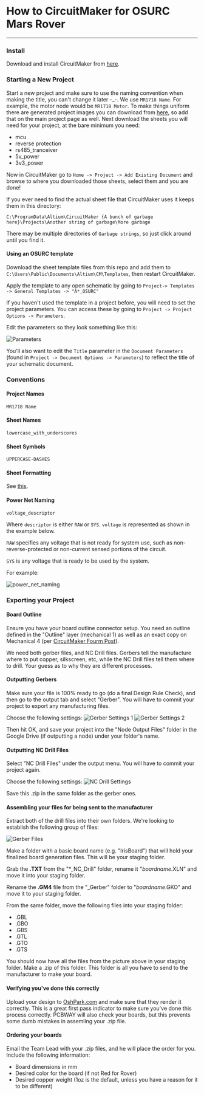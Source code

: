 # How to CircuitMaker for OSURC Mars Rover
----

### Install
Download and install CircuitMaker from [here](https://workspace.circuitmaker.com/Account/SignUp).

### Starting a New Project 
Start a new project and make sure to use the naming convention when making the title, you can't change it later -_-. We use `MR1718 Name`. For example, the motor node would be `MR1718 Motor`. To make things uniform there are generated project images you can download from [here](https://drive.google.com/drive/folders/1vX37lvlG4ao4wY86Rg7hQaVi0l3jGEsV?usp=sharing), so add that on the main project page as well.
Next download the sheets you will need for your project, at the bare minimum you need:

* mcu
* reverse protection
* rs485_tranceiver
* 5v_power
* 3v3_power

Now in CircuitMaker go to `Home -> Project -> Add Existing Document` and browse to where you downloaded those sheets, select them and you are done!

If you ever need to find the actual sheet file that CircuitMaker uses it keeps them in this directory:

`C:\ProgramData\Altium\CircuitMaker {A bunch of garbage here}\Projects\Another string of garbage\More garbage`

There may be multiple directories of `Garbage strings`, so just click around until you find it.

#### Using an OSURC template

Download the sheet template files from this repo and add them to `C:\Users\Public\Documents\Altium\CM\Templates`, then restart CircuitMaker.

Apply the template to any open schematic by going to `Project-> Templates -> General Templates -> "A*_OSURC"`

If you haven't used the template in a project before, you will need to set the project parameters. You can access these by going to `Project -> Project Options -> Parameters`.

Edit the parameters so they look something like this:

![Parameters](http://nickmccomb.net/wp-content/uploads/2017/12/parameters.png "Parameters for Iris Project")

You'll also want to edit the `Title` parameter in the `Document Parameters` (found in `Project -> Document Options -> Parameters`) to reflect the title of your schematic document.

### Conventions

#### Project Names
`MR1718 Name`

#### Sheet Names
`lowercase_with_underscores`

#### Sheet Symbols
`UPPERCASE-DASHES`

#### Sheet Formatting
See [this](https://github.com/OSURoboticsClub/Rover_2017_2018/blob/master/electrical/schematics/schematic-example.pdf).

#### Power Net Naming
`voltage_descriptor` 

Where `descriptor` is either `RAW` or `SYS`. `voltage` is represented as shown in the example below.

`RAW` specifies any voltage that is not ready for system use, such as non-reverse-protected or non-current sensed portions of the circuit.

`SYS` is any voltage that is ready to be used by the system.

For example:

![power_net_naming](http://nickmccomb.net/wp-content/uploads/2017/12/power_net_naming_iris.png "Power Net Naming for the Iris Project")

### Exporting your Project

#### Board Outline
Ensure you have your board outline connector setup. You need an outline defined in the "Outline" layer (mechanical 1) as well as an exact copy on Mechanical 4 (per [CircuitMaker Fourm Post](https://circuitmaker.com/forum/posts/220409)).

We need both gerber files, and NC Drill files. Gerbers tell the manufacture where to put copper, silkscreen, etc, while the NC Drill files tell them where to drill. Your guess as to why they are different processes.

#### Outputting Gerbers

Make sure your file is 100% ready to go (do a final Design Rule Check), and then go to the output tab and select "Gerber". You will have to commit your project to export any manufacturing files. 

Choose the following settings:
![Gerber Settings 1](http://nickmccomb.net/wp-content/uploads/2018/01/2018-01-22-17_14_34-Gerber-Setup.png "Gerber Settings 1")
![Gerber Settings 2](http://nickmccomb.net/wp-content/uploads/2018/01/2018-01-22-17_14_55-Gerber-Setup.png "Gerber Settings 2")


Then hit OK, and save your project into the "Node Output Files" folder in the Google Drive (if outputting a node) under your folder's name.

#### Outputting NC Drill Files

Select "NC Drill Files" under the output menu. You will have to commit your project again.

Choose the following settings: 
![NC Drill Settings](http://nickmccomb.net/wp-content/uploads/2018/01/2018-01-22-17_18_01-NC-Drill-Setup.png "NC Drill Settings")

Save this .zip in the same folder as the gerber ones.

#### Assembling your files for being sent to the manufacturer

Extract both of the drill files into their own folders. We're looking to establish the following group of files:

![Gerber Files](https://sites.google.com/a/oregonstate.edu/osurcknowledgebase/_/rsrc/1506362541118/engineering-resources/electrical-engineering/pcb-design/altium-designer-to-df-robot/2015-10-18%2000_43_59-OSH%20Park%20~%20Design%20Submission%20Guidelines.png "Gerber Files")

Make a folder with a basic board name (e.g. "IrisBoard") that will hold your finalized board generation files. This will be your staging folder.

Grab the **.TXT** from the "\*\_NC\_Drill" folder, rename it "_boardname_.XLN" and move it into your staging folder.

Rename the **.GM4** file from the "\_Gerber" folder to "_boardname_.GKO" and move it to your staging folder.

From the same folder, move the following files into your staging folder:

* .GBL
* .GBO
* .GBS
* .GTL
* .GTO
* .GTS

You should now have all the files from the picture above in your staging folder. Make a .zip of this folder. This folder is all you have to send to the manufacturer to make your board.

#### Verifying you've done this correctly

Upload your design to [OshPark.com](https://oshpark.com/) and make sure that they render it correctly. This is a great first pass indicator to make sure you've done this process correctly. PCBWAY will also check your boards, but this prevents some dumb mistakes in assemling your .zip file.


#### Ordering your boards

Email the Team Lead with your .zip files, and he will place the order for you. Include the following information:

* Board dimensions in mm
* Desired color for the board (if not Red for Rover)
* Desired copper weight (1oz is the default, unless you have a reason for it to be different)





